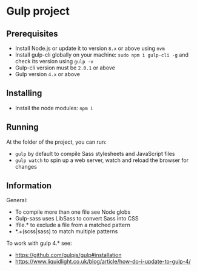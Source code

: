 # Gulp project

## Prerequisites

- Install Node.js or update it to version ```8.x``` or above using ```nvm```
- Install gulp-cli globally on your machine: ```sudo npm i gulp-cli -g``` and check its version using ```gulp -v```
- Gulp-cli version must be ```2.0.1``` or above
- Gulp version ```4.x``` or above

## Installing

- Install the node modules: ```npm i```

## Running

At the folder of the project, you can run:
- ```gulp``` by default to compile Sass stylesheets and JavaScript files
- ```gulp watch``` to spin up a web server, watch and reload the browser for changes

## Information

General:
- To compile more than one file see Node globs
- Gulp-sass uses LibSass to convert Sass into CSS
- !file.* to exclude a file from a matched pattern
- *.+(scss|sass) to match multiple patterns

To work with gulp 4.* see:
- https://github.com/gulpjs/gulp#installation
- https://www.liquidlight.co.uk/blog/article/how-do-i-update-to-gulp-4/
